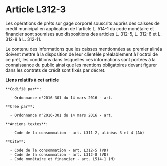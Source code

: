 # Article L312-3

Les opérations de prêts sur gage corporel souscrits auprès des caisses de crédit municipal en application de l'article L.
514-1 du code monétaire et financier sont soumises aux dispositions des articles L. 312-5, L. 312-6 et L. 312-8 à L. 312-11. 

Le contenu des informations que les caisses mentionnées au premier alinéa doivent mettre à la disposition de leur clientèle
préalablement à l'octroi de ce prêt, les conditions dans lesquelles ces informations sont portées à la connaissance du public
ainsi que les mentions obligatoires devant figurer dans les contrats de crédit sont fixés par décret.

**Liens relatifs à cet article**

	**Codifié par**:

	  - Ordonnance n°2016-301 du 14 mars 2016 - art.

	**Créé par**:

	  - Ordonnance n°2016-301 du 14 mars 2016 - art.

	**Anciens textes**:

	  - Code de la consommation - art. L311-2, alinéas 3 et 4 (Ab)

	**Cite**:

	  - Code de la consommation - art. L312-5 (VD)
	  - Code de la consommation - art. L312-8 (VD)
	  - Code monétaire et financier - art. L514-1 (M)
